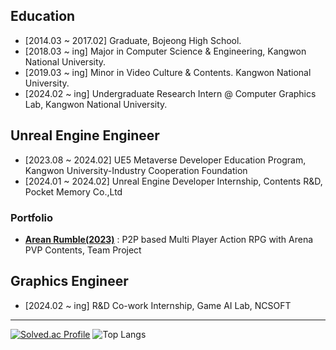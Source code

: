 
<!--
**liebenholz/liebenholz** is a ✨ _special_ ✨ repository because its `README.md` (this file) appears on your GitHub profile.

Here are some ideas to get you started:

- 🔭 I’m currently working on ...
- 🌱 I’m currently learning ...
- 👯 I’m looking to collaborate on ...
- 🤔 I’m looking for help with ...
- 💬 Ask me about ...
- 📫 How to reach me: ...
- 😄 Pronouns: ...
- ⚡ Fun fact: ...
-->
## Education
- [2014.03 ~ 2017.02] Graduate, Bojeong High School.
- [2018.03 ~ ing] Major in Computer Science & Engineering, Kangwon National University.
- [2019.03 ~ ing] Minor in Video Culture & Contents. Kangwon National University.
- [2024.02 ~ ing] Undergraduate Research Intern @ Computer Graphics Lab, Kangwon National University.

## Unreal Engine Engineer
- [2023.08 ~ 2024.02] UE5 Metaverse Developer Education Program, Kangwon University-Industry Cooperation Foundation 
- [2024.01 ~ 2024.02] Unreal Engine Developer Internship, Contents R&D, Pocket Memory Co.,Ltd
### Portfolio
- **[Arean Rumble(2023)](https://youtu.be/TGwBppxJI_E?si=TrHAkyZoq9MN_EVd)** : P2P based Multi Player Action RPG with Arena PVP Contents, Team Project
<!--
- **Adventure(2024)** : Imitation of [YOASOBI 「Adventure」](https://youtu.be/Av3xaZkVpJs) Animation Music Video, Personal Work
--> 

## Graphics Engineer
- [2024.02 ~ ing]  R&D Co-work Internship, Game AI Lab, NCSOFT

--------

[![Solved.ac Profile](http://mazassumnida.wtf/api/v2/generate_badge?boj=liebenholz98)](https://solved.ac/liebenholz98)
![Top Langs](https://github-readme-stats.vercel.app/api/top-langs/?username=liebenholz&layout=compact&theme=light)


